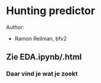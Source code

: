 # Hunting predictor

Author:

- Ramon Reilman, bfv2

## Zie EDA.ipynb/.html
### Daar vind je wat je zoekt
